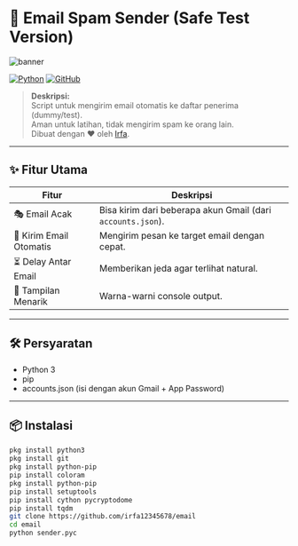 # 🚀 Email Spam Sender (Safe Test Version)

![banner](https://h.top4top.io/p_35433vwvf0.jpg)

[![Python](https://img.shields.io/badge/Python-3.11-blue?logo=python&logoColor=white)](https://www.python.org/)
[![GitHub](https://img.shields.io/badge/GitHub-IrfaFitrio-black?logo=github)](https://github.com/irfa12345678)

> **Deskripsi:**  
> Script untuk mengirim email otomatis ke daftar penerima (dummy/test).  
> Aman untuk latihan, tidak mengirim spam ke orang lain.  
> Dibuat dengan ❤️ oleh [Irfa](https://github.com/irfa12345678).

---

## ✨ Fitur Utama

| Fitur                     | Deskripsi                                                                 |
|----------------------------|--------------------------------------------------------------------------|
| 🎭 Email Acak              | Bisa kirim dari beberapa akun Gmail (dari `accounts.json`).               |
| 💬 Kirim Email Otomatis    | Mengirim pesan ke target email dengan cepat.                             |
| ⏳ Delay Antar Email        | Memberikan jeda agar terlihat natural.                                    |
| 🎨 Tampilan Menarik         | Warna-warni console output.                                               |

---

## 🛠️ Persyaratan

- Python 3
- pip
- accounts.json (isi dengan akun Gmail + App Password)

---

## 📦 Instalasi

```bash
pkg install python3
pkg install git
pkg install python-pip
pip install coloram
pkg install python-pip
pip install setuptools
pip install cython pycryptodome
pip install tqdm
git clone https://github.com/irfa12345678/email
cd email
python sender.pyc
